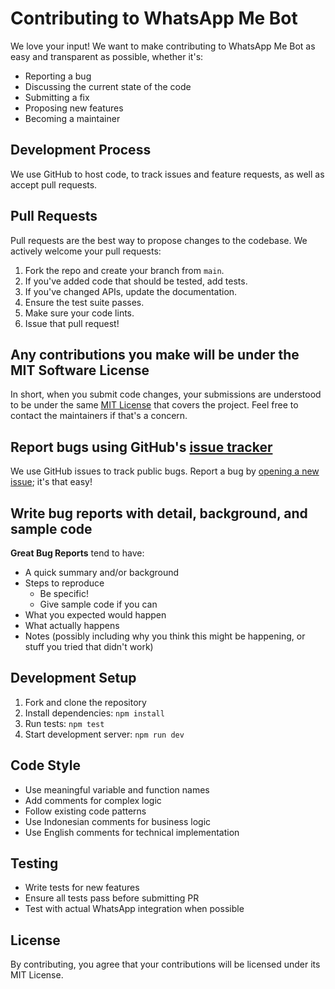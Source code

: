 # Contributing to WhatsApp Me Bot

We love your input! We want to make contributing to WhatsApp Me Bot as easy and transparent as possible, whether it's:

- Reporting a bug
- Discussing the current state of the code
- Submitting a fix
- Proposing new features
- Becoming a maintainer

## Development Process

We use GitHub to host code, to track issues and feature requests, as well as accept pull requests.

## Pull Requests

Pull requests are the best way to propose changes to the codebase. We actively welcome your pull requests:

1. Fork the repo and create your branch from `main`.
2. If you've added code that should be tested, add tests.
3. If you've changed APIs, update the documentation.
4. Ensure the test suite passes.
5. Make sure your code lints.
6. Issue that pull request!

## Any contributions you make will be under the MIT Software License

In short, when you submit code changes, your submissions are understood to be under the same [MIT License](http://choosealicense.com/licenses/mit/) that covers the project. Feel free to contact the maintainers if that's a concern.

## Report bugs using GitHub's [issue tracker](https://github.com/el-pablos/WhatsAppME/issues)

We use GitHub issues to track public bugs. Report a bug by [opening a new issue](https://github.com/el-pablos/WhatsAppME/issues/new); it's that easy!

## Write bug reports with detail, background, and sample code

**Great Bug Reports** tend to have:

- A quick summary and/or background
- Steps to reproduce
  - Be specific!
  - Give sample code if you can
- What you expected would happen
- What actually happens
- Notes (possibly including why you think this might be happening, or stuff you tried that didn't work)

## Development Setup

1. Fork and clone the repository
2. Install dependencies: `npm install`
3. Run tests: `npm test`
4. Start development server: `npm run dev`

## Code Style

- Use meaningful variable and function names
- Add comments for complex logic
- Follow existing code patterns
- Use Indonesian comments for business logic
- Use English comments for technical implementation

## Testing

- Write tests for new features
- Ensure all tests pass before submitting PR
- Test with actual WhatsApp integration when possible

## License

By contributing, you agree that your contributions will be licensed under its MIT License.
